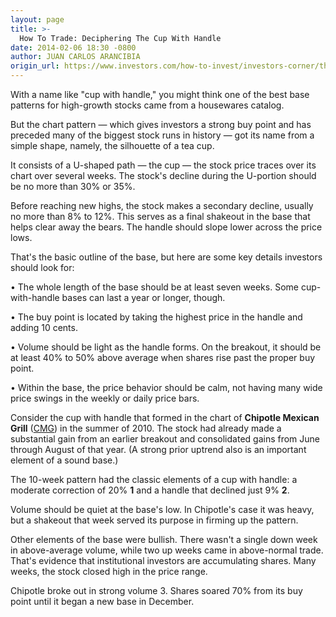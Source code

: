 ```yaml
---
layout: page
title: >-
  How To Trade: Deciphering The Cup With Handle
date: 2014-02-06 18:30 -0800
author: JUAN CARLOS ARANCIBIA
origin_url: https://www.investors.com/how-to-invest/investors-corner/the-cup-with-handle/
---
```


With a name like "cup with handle," you might think one of the best base patterns for high-growth stocks came from a housewares catalog.

But the chart pattern — which gives investors a strong buy point and has preceded many of the biggest stock runs in history — got its name from a simple shape, namely, the silhouette of a tea cup.

It consists of a U-shaped path — the cup — the stock price traces over its chart over several weeks. The stock's decline during the U-portion should be no more than 30% or 35%.

Before reaching new highs, the stock makes a secondary decline, usually no more than 8% to 12%. This serves as a final shakeout in the base that helps clear away the bears. The handle should slope lower across the price lows.

That's the basic outline of the base, but here are some key details investors should look for:

• The whole length of the base should be at least seven weeks. Some cup-with-handle bases can last a year or longer, though.

• The buy point is located by taking the highest price in the handle and adding 10 cents.

• Volume should be light as the handle forms. On the breakout, it should be at least 40% to 50% above average when shares rise past the proper buy point.

• Within the base, the price behavior should be calm, not having many wide price swings in the weekly or daily price bars.

Consider the cup with handle that formed in the chart of **Chipotle Mexican Grill** ([CMG](https://research.investors.com/quote.aspx?symbol=CMG)) in the summer of 2010. The stock had already made a substantial gain from an earlier breakout and consolidated gains from June through August of that year. (A strong prior uptrend also is an important element of a sound base.)

The 10-week pattern had the classic elements of a cup with handle: a moderate correction of 20% **1** and a handle that declined just 9% **2**.

Volume should be quiet at the base's low. In Chipotle's case it was heavy, but a shakeout that week served its purpose in firming up the pattern.

Other elements of the base were bullish. There wasn't a single down week in above-average volume, while two up weeks came in above-normal trade. That's evidence that institutional investors are accumulating shares. Many weeks, the stock closed high in the price range.

Chipotle broke out in strong volume 3. Shares soared 70% from its buy point until it began a new base in December.
